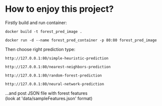# How to enjoy this project?

Firstly build and run container:

``` shell
docker build -t forest_pred_image .
```
``` shell
docker run -d --name forest_pred_container -p 80:80 forest_pred_image
```
Then choose right prediction type:
```
http://127.0.0.1:80/simple-heuristic-prediction

http://127.0.0.1:80/nearest-neighbors-prediction

http://127.0.0.1:80/random-forest-prediction

http://127.0.0.1:80/neural-network-prediction
```
...and post JSON file with forest features\
(look at 'data/sampleFeatures.json' format)
